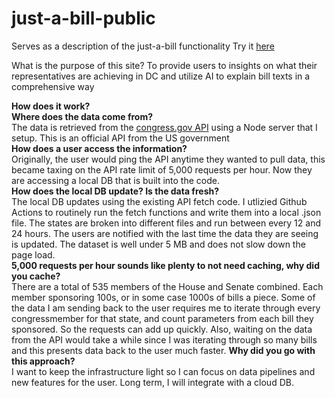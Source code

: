 # just-a-bill-public
Serves as a description of the just-a-bill functionality
Try it [here](https://just-a-bill.netlify.app/)

What is the purpose of this site?
To provide users to insights on what their representatives are achieving in DC and utilize AI to explain bill texts in a comprehensive way

**How does it work?** <br>
  **Where does the data come from?** <br>
    The data is retrieved from the [congress.gov API](https://gpo.congress.gov/) using a Node server that I setup. This is an official API from the US government <br>
    **How does a user access the information?** <br>
    Originally, the user would ping the API anytime they wanted to pull data, this became taxing on the API rate limit of 5,000 requests per hour. Now they are accessing a local DB that is built into the code. <br>
    **How does the local DB update? Is the data fresh?** <br>
    The local DB updates using the existing API fetch code. I utlizied Github Actions to routinely run the fetch functions and write them into a local .json file. The states are broken into different files and run between every 12 and 24 hours. The users are notified         with the last time the data they are seeing is updated. The dataset is well under 5 MB and does not slow down the page load. <br>
    **5,000 requests per hour sounds like plenty to not need caching, why did you cache?** <br>
    There are a total of 535 members of the House and Senate combined. Each member sponsoring 100s, or in some case 1000s of bills a piece. Some of the data I am sending back to the user requires me to iterate through every congressmember for that state, and count            parameters from each bill they sponsored. So the requests can add up quickly. Also, waiting on the data from the API would take a while since I was iterating through so many bills and this presents data back to the user much faster.
    **Why did you go with this approach?** <br>
    I want to keep the infrastructure light so I can focus on data pipelines and new features for the user. Long term, I will integrate with a cloud DB. <br>
    
    
    
